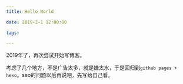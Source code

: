 ```yaml
---
title: Hello World

date: 2019-2-1 12:00:00

tags: 

---
```


2019年了，再次尝试开始写博客。

考虑了几个地方，不是广告太多，就是嫌太水，于是回归到`github pages + hexo`。seo的问题以后再说吧，先写给自己看。
